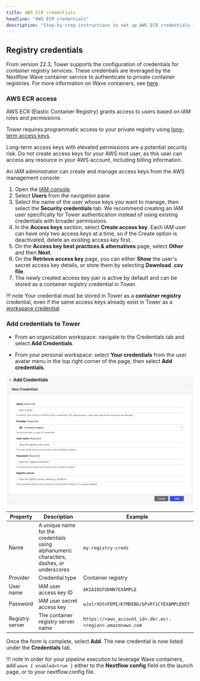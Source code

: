 ```yaml
---
title: AWS ECR credentials
headline: "AWS ECR credentials"
description: "Step-by-step instructions to set up AWS ECR credentials in Nextflow Tower."
---
```


## Registry credentials

From version 22.3, Tower supports the configuration of credentials for container registry services. These credentials are leveraged by the Nextflow Wave container service to authenticate to private container registries. For more information on Wave containers, see [here](https://www.nextflow.io/docs/latest/wave.html).

### AWS ECR access

AWS ECR (Elastic Container Registry) grants access to users based on IAM roles and permissions.

Tower requires programmatic access to your private registry using [long-term access keys](https://docs.aws.amazon.com/general/latest/gr/aws-sec-cred-types.html#create-long-term-access-keys).

Long-term access keys with elevated permissions are a potential security risk. Do not create access keys for your AWS root user, as this user can access any resource in your AWS account, including billing information.

An IAM administrator can create and manage access keys from the AWS management console:

1. Open the [IAM console](https://console.aws.amazon.com/iam/).
2. Select **Users** from the navigation pane.
3. Select the name of the user whose keys you want to manage, then select the **Security credentials** tab. We recommend creating an IAM user specifically for Tower authentication instead of using existing credentials with broader permissions.
4. In the **Access keys** section, select **Create access key**. Each IAM user can have only two access keys at a time, so if the Create option is deactivated, delete an existing access key first.
5. On the **Access key best practices & alternatives** page, select **Other** and then **Next**.
6. On the **Retrieve access key** page, you can either **Show** the user's secret access key details, or store them by selecting **Download .csv file**.
7. The newly created access key pair is active by default and can be stored as a container registry credential in Tower.

!!! note
Your credential must be stored in Tower as a **container registry** credential, even if the same access keys already exist in Tower as a [workspace credential](./workspace_credentials.md).

### Add credentials to Tower

- From an organization workspace: navigate to the Credentials tab and select **Add Credentials**.

- From your personal workspace: select **Your credentials** from the user avatar menu in the top right corner of the page, then select **Add credentials**.

![](_images/container_registry_credentials_blank.png)

| Property        | Description                                                                             | Example                                                   |
| --------------- | --------------------------------------------------------------------------------------- | --------------------------------------------------------- |
| Name            | A unique name for the credentials using alphanumeric characters, dashes, or underscores | `my-registry-creds`                                       |
| Provider        | Credential type                                                                         | Container registry                                        |
| User name       | IAM user access key ID                                                                  | `AKIAIOSFODNN7EXAMPLE`                                    |
| Password        | IAM user secret access key                                                              | `wJalrXUtnFEMI/K7MDENG/bPxRfiCYEXAMPLEKEY`                |
| Registry server | The container registry server name                                                      | `https://<aws_account_id>.dkr.ecr.<region>.amazonaws.com` |

Once the form is complete, select **Add**. The new credential is now listed under the **Credentials** tab.

!!! note
In order for your pipeline execution to leverage Wave containers, add `wave { enabled=true }` either to the **Nextflow config** field on the launch page, or to your nextflow.config file.
